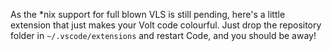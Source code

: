 As the *nix support for full blown VLS is still pending,
here's a little extension that just makes your Volt code
colourful. Just drop the repository folder in `~/.vscode/extensions`
and restart Code, and you should be away!
